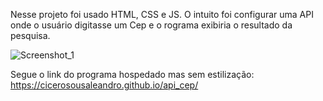 Nesse projeto foi usado HTML, CSS e JS. O intuito foi configurar uma API onde o usuário digitasse um Cep e o rograma exibiria o resultado da pesquisa.

![Screenshot_1](https://github.com/cicerosousaleandro/api_cep/assets/110259223/084dfa10-574d-4752-918c-c6646e41c4c8)

Segue o link do programa hospedado mas sem estilização: https://cicerosousaleandro.github.io/api_cep/
